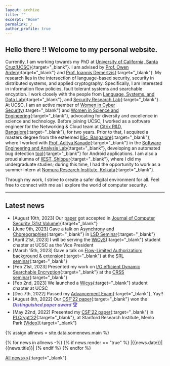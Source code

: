```yaml
---
layout: archive
title: ""
excerpt: "Home"
permalink: /
author_profile: true
---
```


 <!--link rel="stylesheet" href="https://priyanka-mondal.github.io/styles.css"-->
<h2> Hello there !! Welcome to my personal website. </h2>  

Currently, I am working towards my PhD at [University of California, Santa Cruz(UCSC)](https://www.ucsc.edu/about/){:target="_blank"}. I am advised by [Prof. Owen Arden](https://owenarden.github.io/home/){:target="_blank"} and [Prof. Ioannis Demertzis](https://idemertzis.com){:target="_blank"}. 
My research lies in the intersection of language-based security, security in distributed systems, 
and applied cryptography. Specifically, I am interested in information flow policies, 
fault tolerant systems and searchable encyption. I work closely with the people from [Language, Systems, and Data Lab](https://lsd.ucsc.edu){:target="_blank"}, and [Security Research Lab](https://srl-ucsc.github.io/seminar.html){:target="_blank"}. At UCSC, I am an active member of [Women in Cyber Security](https://www.wicys.org){:target="_blank"} 
and [Women in Science and Engineering](https://wiseucsc.wixsite.com/wise){:target="_blank"}, 
advocating for diversity and excellence in science and technology. Before joining UCSC, I worked as a software engineer for the Networking & Cloud team at [Citrix R&D, Bangalore](https://www.citrix.com){:target="_blank"}, for two years. Prior to that, 
I acquired a masters degree from the esteemed [IISc, Bangalore](https://iisc.ac.in){:target="_blank"}, where I worked with [Prof. Aditya Kanade](https://www.linkedin.com/in/aditya-kanade-572113139/){:target="_blank"} in the [Software Engineering and Analysis Lab](https://www.iisc-seal.net){:target="_blank"}, developing an automated bug detection [tool](https://drive.google.com/file/d/0B0yDXlBaWkDwamZoRnZDYTZlNTg/view?usp=drive_link&resourcekey=0-arHXT1Dx5MEKqy6SfSSdKA){:target="_blank"} for Android applications. 
I am also a proud alumna of [IIEST, Shibpur](https://www.iiests.ac.in){:target="_blank"}, where I did my undergraduate studies; 
during this time, I had the opportunity to work as a summer intern at [Nomura Research Institute, Kolkata](https://www.nrifintech.com){:target="_blank"}.

Through my work, I strive to create a safer digital environment for all. 
Feel free to connect with me as I explore the world of computer security.

<hr>

## Latest news

<!-- - [Sept 8th, 2023] <b><font color="Tomato"> I am actively looking for a full-time job </font></b> --->
- [August 10th, 2023] Our [paper]() got accepted in [Journal of Computer Security (31st Volume)](https://content.iospress.com/journals/journal-of-computer-security/Pre-press/Pre-press){:target="_blank"}
- [June 9th, 2023] Gave a talk on [Asynchrony and Choreographies](https://priyanka-mondal.github.io/Asynchrony_and_Choreographies.pdf){:target="_blank"} in [LSD Seminar](https://lsd.ucsc.edu/lsd-seminar/2023sp/){:target="_blank"} 
- [April 21st, 2023] I will be serving the [WiCyS](https://www.wicys.org){:target="_blank"}  student chapter at UCSC as the Vice President
- [March 15th, 2023] Gave a talk on [Flow-Limited Authorization: background & extension](https://docs.google.com/presentation/d/1epIaJiqbhezyXvnGHIKzhwG2LjHI2nd890l80ZUFb1s/edit?usp=sharing){:target="_blank"} at the [SRL seminar](https://srl-ucsc.github.io/seminar.html){:target="_blank"}
- [Feb 21st, 2023] Presented my work on [I/O efficient Dynamic Searchable Encryption](https://docs.google.com/presentation/d/1rw87pD4Vkdf7edMQcm2d8QI8rISmC26kgZQC0z-jy7Y/edit?usp=sharing){:target="_blank"} at the [CRSS seminar](https://www.ssrc.ucsc.edu/seminars.html){:target="_blank"}
- [Feb 2nd, 2023] We launched a [Wicys](https://www.wicys.org){:target="_blank"} student chapter at UCSC
- [Dec 7th, 2022] Passed my [Advancement Exam](https://calendar.ucsc.edu/event/advancement_p_mondal_ce_-_making_distributed_systems_trustless){:target="_blank"}, Yay!! 
- [August 8th, 2022] Our [CSF'22 paper](https://ieeexplore.ieee.org/document/9919637){:target="_blank"} won the <b><font color="SlateBlue"> <i> Distinguished paper award </i> 🏆 </font></b>
- [May 22nd, 2022]  Presented my [CSF'22 paper](https://ieeexplore.ieee.org/document/9919637){:target="_blank"} in [PLCrypt'22](https://andrewcmyers.github.io/plcrypt/){:target="_blank"}, at Stanford Research Institute, Menlo Park [[Video]](https://www.youtube.com/watch?app=desktop&v=LnR-lw0znuY){:target="_blank"}




{% assign allnews = site.data.somenews.main %}

{% for news in allnews -%}
  {% if news.render == "true" %}
    |{{news.date}}|{{news.title}}|
  {% endif %}
{% endfor %}

[All news>>](https://priyanka-mondal.github.io/news/){:target="_blank"}

<!--footer-->
<!--div class="page__footer-follow"> 
<div class="page__footer-copyright">
  <div class="website-counter"></div> 
</div-->
<!--/footer-->

